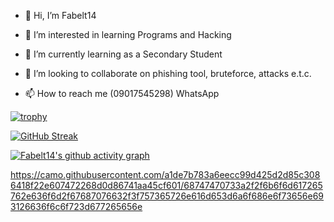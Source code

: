 - 👋 Hi, I’m Fabelt14

- 👀 I’m interested in learning Programs and Hacking

- 🌱 I’m currently learning as a Secondary Student

- 💞️ I’m looking to collaborate on phishing tool, bruteforce, attacks e.t.c.

- 📫 How to reach me  (09017545298) WhatsApp

<!---
Fabelt14/Fabelt14 is a ✨ special ✨ repository because its `README.md` (this file) appears on your GitHub profile.
You can click the Preview link to take a look at your changes.
--->



[![trophy](https://github-profile-trophy.vercel.app/?username=Fabelt14&theme=onedark)](https://github.com/Fabelt14/github-profile-trophy)


[![GitHub Streak](https://streak-stats.demolab.com/?user=Fabelt14&theme=dark)](https://git.io/streak-stats)


[![Fabelt14's github activity graph](https://activity-graph.herokuapp.com/graph?username=Fabelt14&theme=high-contrast)](https://github.com/Fabelt14/github-readme-activity-graph)

https://camo.githubusercontent.com/a1de7b783a6eecc99d425d2d85c3086418f22e607472268d0d86741aa45cf601/68747470733a2f2f6b6f6d617265762e636f6d2f67687076632f3f757365726e616d653d6a6f686e6f73656e693126636f6c6f723d677265656e

